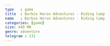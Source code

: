 ```yaml
---
type   : game
title  : Barbie Horse Adventures - Riding Camp
name   : Barbie Horse Adventures - Riding Camp
categories: [game]
size: 449 MB
genre: adventure
telegram : 131
---
```


